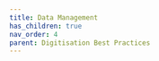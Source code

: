 ```yaml
---
title: Data Management
has_children: true
nav_order: 4
parent: Digitisation Best Practices
---
```


